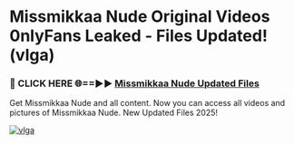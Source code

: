 # Missmikkaa Nude Original Videos 0nlyFans Leaked - Files Updated! (vlga)

<h3>🔴 CLICK HERE 🌐==►► <a href="https://tinyurl.com/5h6xmrr3" rel="nofollow">Missmikkaa Nude Updated Files</a></h3>

Get Missmikkaa Nude and all content. Now you can access all videos and pictures of Missmikkaa Nude. New Updated Files 2025!

[![vlga](https://i.imgur.com/KVD873Z.gif)](https://tinyurl.com/5h6xmrr3)
